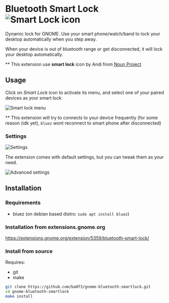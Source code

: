 # Bluetooth Smart Lock ![Smart Lock icon](https://raw.githubusercontent.com/ba0f3/gnome-bluetooth-smartlock/main/screenshots/icon.png)

Dynamic lock for GNOME. Use your smart phone/watch/band to lock your desktop automatically when you step away.

When your device is out of bluetooth range or get disconnected, it will lock your desktop automatically.

** This extension use **smart lock** icon by Andi from [Noun Project](https://thenounproject.com/browse/icons/term/smart-lock)

## Usage

Click on *Smart Lock* icon to activate its menu, and select one of your paired devices as your smart lock

![Smart lock menu](https://raw.githubusercontent.com/ba0f3/gnome-bluetooth-smartlock/main/screenshots/screenshot1.png)


** This extension will try to connects to your device frequently (for some reason (idk yet), `bluez` wont reconnect to smart phone after disconnected)

### Settings

![Settings](https://raw.githubusercontent.com/ba0f3/gnome-bluetooth-smartlock/main/screenshots/screenshot2.png)

The extension comes with default settings, but you can tweak them as your need.

![Advanced settings](https://raw.githubusercontent.com/ba0f3/gnome-bluetooth-smartlock/main/screenshots/screenshot3.png)
## Installation

### Requirements

 * bluez (on debian based distro: `sudo apt install bluez`)

### Installation from extensions.gnome.org

https://extensions.gnome.org/extension/5359/bluetooth-smart-lock/

### Install from source

Requires:
* git
* make

```sh
git clone https://github.com/ba0f3/gnome-bluetooth-smartlock.git
cd gnome-bluetooth-smartlock
make install
```